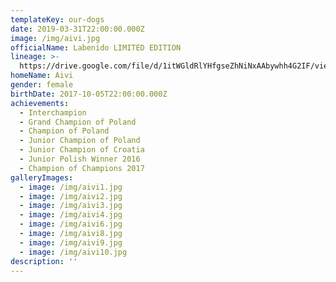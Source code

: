 ```yaml
---
templateKey: our-dogs
date: 2019-03-31T22:00:00.000Z
image: /img/aivi.jpg
officialName: Labenido LIMITED EDITION
lineage: >-
  https://drive.google.com/file/d/1itWGldRlYHfgseZhNiNxAAbywhh4G2IF/view?usp=sharing
homeName: Aivi
gender: female
birthDate: 2017-10-05T22:00:00.000Z
achievements:
  - Interchampion
  - Grand Champion of Poland
  - Champion of Poland
  - Junior Champion of Poland
  - Junior Champion of Croatia
  - Junior Polish Winner 2016
  - Champion of Champions 2017
galleryImages:
  - image: /img/aivi1.jpg
  - image: /img/aivi2.jpg
  - image: /img/aivi3.jpg
  - image: /img/aivi4.jpg
  - image: /img/aivi6.jpg
  - image: /img/aivi8.jpg
  - image: /img/aivi9.jpg
  - image: /img/aivi10.jpg
description: ''
---
```

